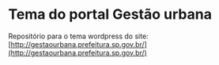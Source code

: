 # Tema do portal Gestão urbana
Repositório para o tema wordpress do site: [http://gestaourbana.prefeitura.sp.gov.br/](http://gestaourbana.prefeitura.sp.gov.br/)